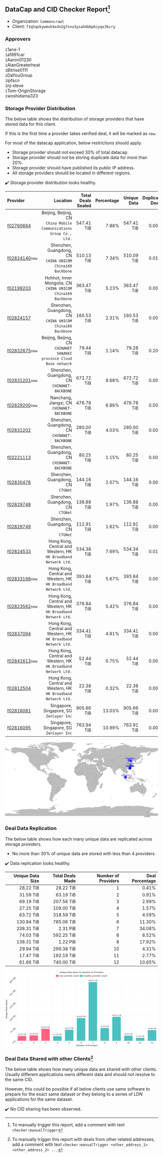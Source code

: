 ## DataCap and CID Checker Report[^1]
 - Organization: `Commoncrawl`
 - Client: `f1q5qokywmvh4xdn2g7snu3ysah4bbp6iyqx3kcry`
### Approvers
`1`1ane-1<br/>`1`a1991car<br/>`1`Aaron01230<br/>`1`AlanGreaterheat<br/>`1`Bitrise0111<br/>`1`DaYouGroup<br/>`1`ipfscn<br/>`1`nj-steve<br/>`1`Tom-OriginStorage<br/>`1`woshidama323


### Storage Provider Distribution
The below table shows the distribution of storage providers that have stored data for this client.

If this is the first time a provider takes verified deal, it will be marked as `new`.

For most of the datacap application, below restrictions should apply.
 - Storage provider should not exceed 30% of total datacap.
 - Storage provider should not be storing duplicate data for more than 20%.
 - Storage provider should have published its public IP address.
 - All storage providers should be located in different regions.

✔️ Storage provider distribution looks healthy.

| Provider                                                    |                                                                Location | Total Deals Sealed | Percentage | Unique Data | Duplicate Deals |
| :---------------------------------------------------------- | ----------------------------------------------------------------------: | -----------------: | ---------: | ----------: | --------------: |
| [f02760664](https://filfox.info/en/address/f02760664)       |  Beijing, Beijing, CN<br/>`China Mobile Communications Group Co., Ltd.` |         547.41 TiB |      7.88% |  547.41 TiB |           0.00% |
| [f02824140](https://filfox.info/en/address/f02824140)`new`  |            Shenzhen, Guangdong, CN<br/>`CHINA UNICOM China169 Backbone` |         510.13 TiB |      7.34% |  510.09 TiB |           0.01% |
| [f02199203](https://filfox.info/en/address/f02199203)       |         Hohhot, Inner Mongolia, CN<br/>`CHINA UNICOM China169 Backbone` |         363.47 TiB |      5.23% |  363.47 TiB |           0.00% |
| [f02824157](https://filfox.info/en/address/f02824157)       |            Shenzhen, Guangdong, CN<br/>`CHINA UNICOM China169 Backbone` |         160.53 TiB |      2.31% |  160.53 TiB |           0.00% |
| [f02832675](https://filfox.info/en/address/f02832675)`new`  | Beijing, Beijing, CN<br/>`CHINANET SHAANXI province Cloud Base network` |          79.44 TiB |      1.14% |   79.28 TiB |           0.20% |
| [f02831201](https://filfox.info/en/address/f02831201)`new`  |                         Shenzhen, Guangdong, CN<br/>`CHINANET-BACKBONE` |         672.72 TiB |      9.68% |  672.72 TiB |           0.00% |
| [f02829200](https://filfox.info/en/address/f02829200)`new`  |                           Nanchang, Jiangxi, CN<br/>`CHINANET-BACKBONE` |         476.78 TiB |      6.86% |  476.78 TiB |           0.00% |
| [f02831202](https://filfox.info/en/address/f02831202)       |                         Shenzhen, Guangdong, CN<br/>`CHINANET-BACKBONE` |         280.00 TiB |      4.03% |  280.00 TiB |           0.00% |
| [f02221113](https://filfox.info/en/address/f02221113)       |                         Shenzhen, Guangdong, CN<br/>`CHINANET-BACKBONE` |          80.25 TiB |      1.15% |   80.25 TiB |           0.00% |
| [f02830476](https://filfox.info/en/address/f02830476)       |                                    Shenzhen, Guangdong, CN<br/>`CTGNet` |         144.16 TiB |      2.07% |  144.16 TiB |           0.00% |
| [f02829748](https://filfox.info/en/address/f02829748)       |                                    Shenzhen, Guangdong, CN<br/>`CTGNet` |         136.88 TiB |      1.97% |  136.88 TiB |           0.00% |
| [f02829749](https://filfox.info/en/address/f02829749)       |                                    Shenzhen, Guangdong, CN<br/>`CTGNet` |         112.91 TiB |      1.62% |  112.91 TiB |           0.00% |
| [f02824533](https://filfox.info/en/address/f02824533)       |      Hong Kong, Central and Western, HK<br/>`HK Broadband Network Ltd.` |         534.38 TiB |      7.69% |  534.34 TiB |           0.01% |
| [f02833198](https://filfox.info/en/address/f02833198)`new`  |      Hong Kong, Central and Western, HK<br/>`HK Broadband Network Ltd.` |         393.84 TiB |      5.67% |  393.84 TiB |           0.00% |
| [f02823562](https://filfox.info/en/address/f02823562)`new`  |      Hong Kong, Central and Western, HK<br/>`HK Broadband Network Ltd.` |         376.84 TiB |      5.42% |  376.84 TiB |           0.00% |
| [f02837094](https://filfox.info/en/address/f02837094)       |      Hong Kong, Central and Western, HK<br/>`HK Broadband Network Ltd.` |         334.41 TiB |      4.81% |  334.41 TiB |           0.00% |
| [f02841613](https://filfox.info/en/address/f02841613)`new`  |      Hong Kong, Central and Western, HK<br/>`HK Broadband Network Ltd.` |          52.44 TiB |      0.75% |   52.44 TiB |           0.00% |
| [f02812504](https://filfox.info/en/address/f02812504)       |      Hong Kong, Central and Western, HK<br/>`HK Broadband Network Ltd.` |          22.38 TiB |      0.32% |   22.38 TiB |           0.00% |
| [f02816081](https://filfox.info/en/address/f02816081)       |                             Singapore, Singapore, SG<br/>`Zenlayer Inc` |         905.66 TiB |     13.03% |  905.66 TiB |           0.00% |
| [f02816095](https://filfox.info/en/address/f02816095)       |                             Singapore, Singapore, SG<br/>`Zenlayer Inc` |         763.94 TiB |     10.99% |  763.91 TiB |           0.00% |

<img src="https://raw.githubusercontent.com/data-preservation-programs/filplus-checker-assets/main/filecoin-project/filecoin-plus-large-datasets/issues/2204/1700011591721.png"/>

### Deal Data Replication
The below table shows how each many unique data are replicated across storage providers.

- No more than 30% of unique data are stored with less than 4 providers.

✔️ Data replication looks healthy.

| Unique Data Size | Total Deals Made | Number of Providers | Deal Percentage |
| ---------------: | ---------------: | ------------------: | --------------: |
|        28.22 TiB |        28.22 TiB |                   1 |           0.41% |
|        31.59 TiB |        63.19 TiB |                   2 |           0.91% |
|        69.19 TiB |       207.56 TiB |                   3 |           2.99% |
|        27.25 TiB |       109.00 TiB |                   4 |           1.57% |
|        63.72 TiB |       318.59 TiB |                   5 |           4.59% |
|       130.84 TiB |       785.06 TiB |                   6 |          11.30% |
|       338.31 TiB |         2.31 PiB |                   7 |          34.08% |
|        74.03 TiB |       592.25 TiB |                   8 |           8.52% |
|       138.31 TiB |         1.22 PiB |                   9 |          17.92% |
|        29.94 TiB |       299.38 TiB |                  10 |           4.31% |
|        17.47 TiB |       192.19 TiB |                  11 |           2.77% |
|        61.66 TiB |       740.00 TiB |                  12 |          10.65% |

<img src="https://raw.githubusercontent.com/data-preservation-programs/filplus-checker-assets/main/filecoin-project/filecoin-plus-large-datasets/issues/2204/1700011592395.png"/>

### Deal Data Shared with other Clients[^3]
The below table shows how many unique data are shared with other clients.
Usually different applications owns different data and should not resolve to the same CID.

However, this could be possible if all below clients use same software to prepare for the exact same dataset or they belong to a series of LDN applications for the same dataset.

✔️ No CID sharing has been observed.

[^1]: To manually trigger this report, add a comment with text `checker:manualTrigger`

[^2]: Deals from those addresses are combined into this report as they are specified with `checker:manualTrigger`

[^3]: To manually trigger this report with deals from other related addresses, add a comment with text `checker:manualTrigger <other_address_1> <other_address_2> ...`

